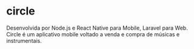 # circle
Desenvolvida por Node.js e React Native para Mobile, Laravel para Web. Circle é um aplicativo mobile voltado a venda e compra de músicas e instrumentais.
